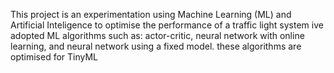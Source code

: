 This project is an experimentation using Machine Learning (ML) and Artificial Inteligence to optimise the performance of a traffic light system
ive adopted ML algorithms such as: actor-critic, neural network with online learning, and neural network using a fixed model.
these algorithms are optimised for TinyML
